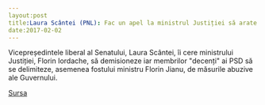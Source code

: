 ```yaml
---
layout:post
title:Laura Scântei (PNL): Fac un apel la ministrul Justiției să arate decență în politică; îi cer demisia
date:2017-02-02
---
```


Vicepreședintele liberal al Senatului, Laura Scântei, îi cere ministrului Justiției, Florin Iordache, să demisioneze iar membrilor "decenți" ai PSD să se delimiteze, asemenea fostului ministru Florin Jianu, de măsurile abuzive ale Guvernului.


[Sursa](http://www.agerpres.ro/politica/2017/02/02/laura-scantei-pnl-fac-un-apel-la-ministrul-justitiei-sa-arate-decenta-in-politica-ii-cer-demisia-19-25-13)

